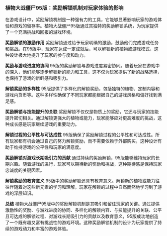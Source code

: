 ### 植物大战僵尸95版：奖励解锁机制对玩家体验的影响

在游戏设计中，奖励解锁机制是一种强有力的工具，它能够显著影响玩家的游戏体验和游戏的留存率。植物大战僵尸95版通过其独特的奖励解锁系统，为玩家提供了一个充满挑战和回报的游戏环境。

**奖励解锁的激励作用**
奖励解锁通过给予玩家明确的激励，鼓励他们完成游戏任务和挑战。在95版中，玩家在达成一定成就后，可以解锁新的植物或游戏模式，这种设计极大地提升了玩家的参与度和动力。

**奖励与游戏进度的协同**
95版的奖励解锁与游戏进度紧密协同。随着玩家在游戏中的深入，他们能够逐步解锁新的能力和工具，这不仅为玩家提供了新的战略选择，也保持了游戏的新鲜感和吸引力。

**解锁奖励的多样性**
95版提供了多样化的解锁奖励，包括独特的植物、定制内容和游戏内货币等。这种多样性确保了不同玩家都能根据自己的游戏风格和偏好找到满足感。

**奖励解锁与技能提升的关联**
奖励解锁不仅仅是物质上的奖励，它还与玩家的技能提升密切相关。通过解锁更强大的植物或能力，玩家能够应对更高难度的挑战，这种成长感是玩家继续游戏的重要动力。

**解锁过程的公平性与可达成性**
95版确保了奖励解锁过程的公平性和可达成性。所有玩家都有机会通过自己的努力解锁奖励，而不需要依赖于外部购买，这种设计有助于维持游戏的公平性和玩家的满意度。

**奖励解锁对游戏长期吸引力的贡献**
通过持续的奖励解锁，95版能够维持玩家的长期兴趣。随着游戏的进行，玩家可以期待新的奖励和挑战，这种期待感是保持玩家忠诚度的关键因素。

**解锁奖励的教育意义**
95版中的奖励解锁还具有教育意义。解锁新的植物或能力往往伴随着对这些新元素的学习和理解，玩家在解锁的过程中自然而然地学习到了游戏的深层知识。

**总结**
植物大战僵尸95版中的奖励解锁机制是其吸引和留住玩家的关键。通过提供激励性的奖励、与游戏进度的协同、多样化的解锁内容、与技能提升的关联、公平且可达成的解锁过程、对游戏长期吸引力的贡献以及教育意义，95版成功地创造了一个既有趣又富有挑战性的游戏环境。这种奖励解锁机制的设计为玩家提供了持续的游戏动力和丰富的游戏体验。